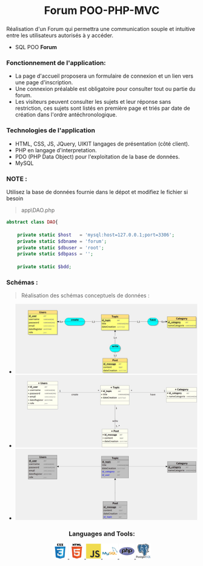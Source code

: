 <h1 align="center">Forum POO-PHP-MVC</h1>
<h3 align="center"></h3>

<p align="left">Réalisation d'un Forum qui permettra une communication souple et intuitive entre les utilisateurs autorisés à y accéder.</p>

- SQL POO **Forum**

<h3 align="left">Fonctionnement de l'application:</h3>
<p align="left">

- La page d'accueil proposera un formulaire de connexion et un lien vers une page d'inscription.
- Une connexion préalable est obligatoire pour consulter tout ou partie du forum.
- Les visiteurs peuvent consulter les sujets et leur réponse sans restriction, ces sujets sont listés en première page et triés par date de création dans l'ordre antéchronologique.

</p>

<h3 align="left">Technologies de l'application</h3>

<p align="left">

- HTML, CSS, JS, JQuery, UIKIT langages de présentation (côté client).
- PHP en langage d'interpretation.
- PDO (PHP Data Object) pour l'exploitation de la base de données.
- MySQL 

</p>

<h3 align="left">NOTE :</h3>

Utilisez la base de données fournie dans le dépot et modifiez le fichier si besoin

> app\DAO.php


```php
abstract class DAO{

    private static $host   = 'mysql:host=127.0.0.1;port=3306';
    private static $dbname = 'forum';
    private static $dbuser = 'root';
    private static $dbpass = '';

    private static $bdd;

```


<h3 align="left">Schémas :</h3>
<p align="left">

> Réalisation des schémas conceptuels de données :
- ![MCD](https://github.com/AnthonyM68/forum/blob/main/MCD.jpg)
- ![UML](https://github.com/AnthonyM68/forum/blob/main/UML.jpg)
- ![MLD](https://github.com/AnthonyM68/forum/blob/main/MLD.jpg)
</p>

<h3 align="center">Languages and Tools:</h3>
<p align="center"> <a href="https://www.w3schools.com/css/" target="_blank" rel="noreferrer"> <img src="https://raw.githubusercontent.com/devicons/devicon/master/icons/css3/css3-original-wordmark.svg" alt="css3" width="40" height="40"/> </a> <a href="https://www.w3.org/html/" target="_blank" rel="noreferrer"> <img src="https://raw.githubusercontent.com/devicons/devicon/master/icons/html5/html5-original-wordmark.svg" alt="html5" width="40" height="40"/> </a> <a href="https://developer.mozilla.org/en-US/docs/Web/JavaScript" target="_blank" rel="noreferrer"> <img src="https://raw.githubusercontent.com/devicons/devicon/master/icons/javascript/javascript-original.svg" alt="javascript" width="40" height="40"/> </a> <a href="https://www.mysql.com/" target="_blank" rel="noreferrer"> <img src="https://raw.githubusercontent.com/devicons/devicon/master/icons/mysql/mysql-original-wordmark.svg" alt="mysql" width="40" height="40"/> </a><a href="https://www.php.net" target="_blank" rel="noreferrer"> <img src="https://raw.githubusercontent.com/devicons/devicon/master/icons/php/php-original.svg" alt="php" width="40" height="40"/> </a> <a href="https://www.postgresql.org" target="_blank" rel="noreferrer"> <img src="https://raw.githubusercontent.com/devicons/devicon/master/icons/postgresql/postgresql-original-wordmark.svg" alt="postgresql" width="40" height="40"/> </a> </p>

